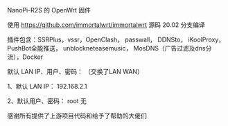 NanoPi-R2S 的 OpenWrt 固件

使用 https://github.com/immortalwrt/immortalwrt 源码 20.02 分支编译

插件包含：SSRPlus，vssr，OpenClash， passwall， DDNSto， iKoolProxy， PushBot全能推送， unblockneteasemusic， MosDNS（广告过滤及dns分流），Docker


默认 LAN IP、用户、密码： （交换了LAN WAN）

1、默认 LAN IP： 192.168.2.1

2、默认用户、密码： root 无




感谢所有提供了上游项目代码和给予了帮助的大佬们
